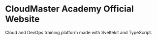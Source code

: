 # CloudMaster Academy Official Website
Cloud and DevOps training platform made with Sveltekit and TypeScript.
